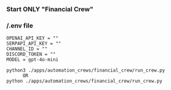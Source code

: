 ### Start ONLY "Financial Crew"

### /.env file

```
OPENAI_API_KEY = ""
SERPAPI_API_KEY = ""
CHANNEL_ID = ""
DISCORD_TOKEN = ""
MODEL = gpt-4o-mini
```

```shell
python3 ./apps/automation_crews/financial_crew/run_crew.py
      OR
python ./apps/automation_crews/financial_crew/run_crew.py

```
